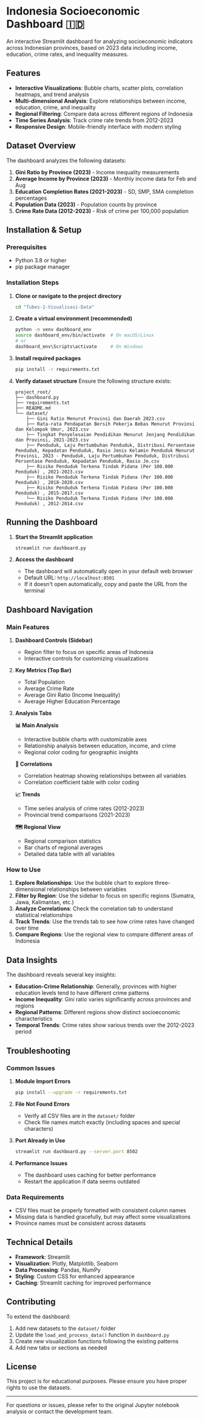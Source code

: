 # Indonesia Socioeconomic Dashboard 🇮🇩

An interactive Streamlit dashboard for analyzing socioeconomic indicators across Indonesian provinces, based on 2023 data including income, education, crime rates, and inequality measures.

## Features

- **Interactive Visualizations**: Bubble charts, scatter plots, correlation heatmaps, and trend analysis
- **Multi-dimensional Analysis**: Explore relationships between income, education, crime, and inequality
- **Regional Filtering**: Compare data across different regions of Indonesia
- **Time Series Analysis**: Track crime rate trends from 2012-2023
- **Responsive Design**: Mobile-friendly interface with modern styling

## Dataset Overview

The dashboard analyzes the following datasets:

1. **Gini Ratio by Province (2023)** - Income inequality measurements
2. **Average Income by Province (2023)** - Monthly income data for Feb and Aug
3. **Education Completion Rates (2021-2023)** - SD, SMP, SMA completion percentages
4. **Population Data (2023)** - Population counts by province
5. **Crime Rate Data (2012-2023)** - Risk of crime per 100,000 population

## Installation & Setup

### Prerequisites
- Python 3.8 or higher
- pip package manager

### Installation Steps

1. **Clone or navigate to the project directory**
   ```bash
   cd "Tubes-2-Visualisasi-Data"
   ```

2. **Create a virtual environment (recommended)**
   ```bash
   python -m venv dashboard_env
   source dashboard_env/bin/activate  # On macOS/Linux
   # or
   dashboard_env\Scripts\activate     # On Windows
   ```

3. **Install required packages**
   ```bash
   pip install -r requirements.txt
   ```

4. **Verify dataset structure**
   Ensure the following structure exists:
   ```
   project_root/
   ├── dashboard.py
   ├── requirements.txt
   ├── README.md
   └── dataset/
       ├── Gini Ratio Menurut Provinsi dan Daerah 2023.csv
       ├── Rata-rata Pendapatan Bersih Pekerja Bebas Menurut Provinsi dan Kelompok Umur, 2023.csv
       ├── Tingkat Penyelesaian Pendidikan Menurut Jenjang Pendidikan dan Provinsi, 2021-2023.csv
       ├── Penduduk, Laju Pertumbuhan Penduduk, Distribusi Persentase Penduduk, Kepadatan Penduduk, Rasio Jenis Kelamin Penduduk Menurut Provinsi, 2023 - Penduduk, Laju Pertumbuhan Penduduk, Distribusi Persentase Penduduk, Kepadatan Penduduk, Rasio Je.csv
       ├── Risiko Penduduk Terkena Tindak Pidana (Per 100.000 Penduduk) , 2021-2023.csv
       ├── Risiko Penduduk Terkena Tindak Pidana (Per 100.000 Penduduk) , 2018-2020.csv
       ├── Risiko Penduduk Terkena Tindak Pidana (Per 100.000 Penduduk) , 2015-2017.csv
       └── Risiko Penduduk Terkena Tindak Pidana (Per 100.000 Penduduk) , 2012-2014.csv
   ```

## Running the Dashboard

1. **Start the Streamlit application**
   ```bash
   streamlit run dashboard.py
   ```

2. **Access the dashboard**
   - The dashboard will automatically open in your default web browser
   - Default URL: `http://localhost:8501`
   - If it doesn't open automatically, copy and paste the URL from the terminal

## Dashboard Navigation

### Main Features

1. **Dashboard Controls (Sidebar)**
   - Region filter to focus on specific areas of Indonesia
   - Interactive controls for customizing visualizations

2. **Key Metrics (Top Bar)**
   - Total Population
   - Average Crime Rate
   - Average Gini Ratio (Income Inequality)
   - Average Higher Education Percentage

3. **Analysis Tabs**

   **📊 Main Analysis**
   - Interactive bubble charts with customizable axes
   - Relationship analysis between education, income, and crime
   - Regional color coding for geographic insights

   **🔗 Correlations**
   - Correlation heatmap showing relationships between all variables
   - Correlation coefficient table with color coding

   **📈 Trends**
   - Time series analysis of crime rates (2012-2023)
   - Provincial trend comparisons (2021-2023)

   **🗺️ Regional View**
   - Regional comparison statistics
   - Bar charts of regional averages
   - Detailed data table with all variables

### How to Use

1. **Explore Relationships**: Use the bubble chart to explore three-dimensional relationships between variables
2. **Filter by Region**: Use the sidebar to focus on specific regions (Sumatra, Jawa, Kalimantan, etc.)
3. **Analyze Correlations**: Check the correlation tab to understand statistical relationships
4. **Track Trends**: Use the trends tab to see how crime rates have changed over time
5. **Compare Regions**: Use the regional view to compare different areas of Indonesia

## Data Insights

The dashboard reveals several key insights:

- **Education-Crime Relationship**: Generally, provinces with higher education levels tend to have different crime patterns
- **Income Inequality**: Gini ratio varies significantly across provinces and regions
- **Regional Patterns**: Different regions show distinct socioeconomic characteristics
- **Temporal Trends**: Crime rates show various trends over the 2012-2023 period

## Troubleshooting

### Common Issues

1. **Module Import Errors**
   ```bash
   pip install --upgrade -r requirements.txt
   ```

2. **File Not Found Errors**
   - Verify all CSV files are in the `dataset/` folder
   - Check file names match exactly (including spaces and special characters)

3. **Port Already in Use**
   ```bash
   streamlit run dashboard.py --server.port 8502
   ```

4. **Performance Issues**
   - The dashboard uses caching for better performance
   - Restart the application if data seems outdated

### Data Requirements

- CSV files must be properly formatted with consistent column names
- Missing data is handled gracefully, but may affect some visualizations
- Province names must be consistent across datasets

## Technical Details

- **Framework**: Streamlit
- **Visualization**: Plotly, Matplotlib, Seaborn
- **Data Processing**: Pandas, NumPy
- **Styling**: Custom CSS for enhanced appearance
- **Caching**: Streamlit caching for improved performance

## Contributing

To extend the dashboard:

1. Add new datasets to the `dataset/` folder
2. Update the `load_and_process_data()` function in `dashboard.py`
3. Create new visualization functions following the existing patterns
4. Add new tabs or sections as needed

## License

This project is for educational purposes. Please ensure you have proper rights to use the datasets.

---

For questions or issues, please refer to the original Jupyter notebook analysis or contact the development team.
